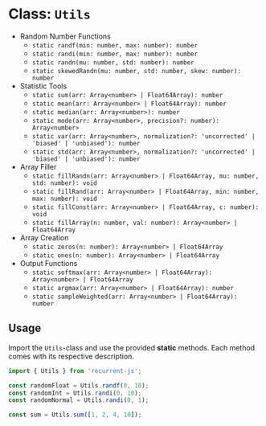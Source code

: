 # Class: `Utils`

* Random Number Functions
  * `static randf(min: number, max: number): number`
  * `static randi(min: number, max: number): number`
  * `static randn(mu: number, std: number): number`
  * `static skewedRandn(mu: number, std: number, skew: number): number`
* Statistic Tools
  * `static sum(arr: Array<number> | Float64Array): number`
  * `static mean(arr: Array<number> | Float64Array): number`
  * `static median(arr: Array<number>): number`
  * `static mode(arr: Array<number>, precision?: number): Array<number>`
  * `static var(arr: Array<number>, normalization?: 'uncorrected' | 'biased' | 'unbiased'): number`
  * `static std(arr: Array<number>, normalization?: 'uncorrected' | 'biased' | 'unbiased'): number`
* Array Filler
  * `static fillRandn(arr: Array<number> | Float64Array, mu: number, std: number): void`
  * `static fillRand(arr: Array<number> | Float64Array, min: number, max: number): void`
  * `static fillConst(arr: Array<number> | Float64Array, c: number): void`
  * `static fillArray(n: number, val: number): Array<number> | Float64Array`
* Array Creation
  * `static zeros(n: number): Array<number> | Float64Array`
  * `static ones(n: number): Array<number> | Float64Array`
* Output Functions
  * `static softmax(arr: Array<number> | Float64Array): Array<number> | Float64Array`
  * `static argmax(arr: Array<number> | Float64Array): number`
  * `static sampleWeighted(arr: Array<number> | Float64Array): number`

## Usage

Import the `Utils`-class and use the provided **static** methods.
Each method comes with its respective description.

```typescript
import { Utils } from 'recurrent-js';

const randomFloat = Utils.randf(0, 10);
const randomInt = Utils.randi(0, 10);
const randomNormal = Utils.randi(0, 1);

const sum = Utils.sum([1, 2, 4, 10]);
```